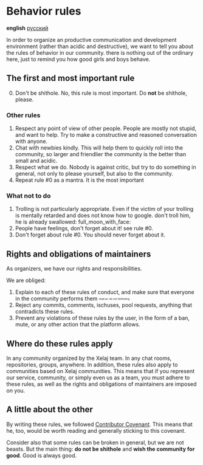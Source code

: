 # Behavior rules

**english** [русский]((https://github.com/xelaj/flutter_material_clock/blob/master/doc/ru_RU/CODE_OF_CONDUCT.md))

In order to organize an productive communication and development environment (rather than acidic and destructive), we want to tell you about the rules of behavior in our community. there is nothing out of the ordinary here, just to remind you how good girls and boys behave.

## The first and most important rule

0. Don't be shithole. No, this rule is most important. Do **not** be shithole, please.

### Other rules

1. Respect any point of view of other people. People are mostly not stupid, and want to help. Try to make a constructive and reasoned conversation with anyone.
2. Chat with newbies kindly. This will help them to quickly roll into the community, so larger and friendlier the community is the better than small and acidic.
3. Respect what we do. Nobody is against critic, but try to do something in general, not only to please yourself, but also to the community.
4. Repeat rule #0 as a mantra. It is the most important

### What not to do

1. Trolling is not particularly appropriate. Even if the victim of your trolling is mentally retarded and does not know how to google. don't troll him, he is already swallowed: full_moon_with_face:
2. People have feelings, don't forget about it! see rule #0.
3. Don't forget about rule #0. You should never forget about it.

## Rights and obligations of maintainers

As organizers, we have our rights and responsibilities.

We are obliged:
1. Explain to each of these rules of conduct, and make sure that everyone in the community performs them <sub><sup><sub><sup>read as: do not shitholing</sup></sub></sup></sub>
2. Reject any commits, comments, ischuses, pool requests, anything that contradicts these rules.
3. Prevent any violations of these rules by the user, in the form of a ban, mute, or any other action that the platform allows.

## Where do these rules apply

In any community organized by the Xelaj team. In any chat rooms, repositories, groups, anywhere. In addition, these rules also apply to communities based on Xelaj communities. This means that if you represent our service, community, or simply even us as a team, you must adhere to these rules, as well as the rights and obligations of maintainers are imposed on you.

## A little about the other
By writing these rules, we followed [Contributor Covenant](https://contributor-covenant.org). This means that he, too, would be worth reading and generally sticking to this covenant.

Consider also that some rules can be broken in general, but we are not beasts. But the main thing: **do not be shithole** and **wish the community for good**. Good is always good.
